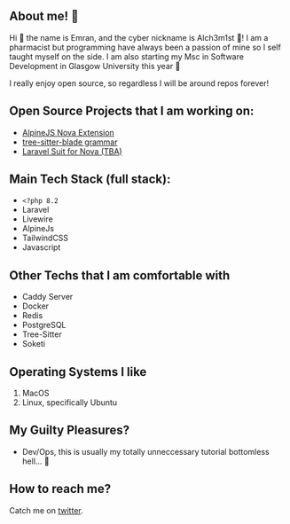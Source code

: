 ## About me! 👀

Hi 👋 the name is Emran, and the cyber nickname is Alch3m1st 🤖! 
I am a pharmacist but programming have always been a passion of mine so I self taught myself on the side. I am also starting my Msc in Software Development in Glasgow University this year 🤘 

I really enjoy open source, so regardless I will be around repos forever!

## Open Source Projects that I am working on:
- [AlpineJS Nova Extension](https://github.com/EmranMR/AlpineJS-Nova-Extension)
- [tree-sitter-blade grammar](https://github.com/EmranMR/tree-sitter-blade)
- [Laravel Suit for Nova (TBA)](https://github.com/EmranMR/Laravel-Nova-Extension)
## Main Tech Stack (full stack):
- `<?php 8.2`
- Laravel 
- Livewire 
- AlpineJs 
- TailwindCSS
- Javascript

## Other Techs that I am comfortable with
- Caddy Server
- Docker
- Redis
- PostgreSQL
- Tree-Sitter
- Soketi

## Operating Systems I like
1. MacOS
2. Linux, specifically Ubuntu


## My Guilty Pleasures?

- Dev/Ops, this is usually my totally unneccessary tutorial bottomless hell... 🫠

## How to reach me?
Catch me on [twitter](https://twitter.com/Alch3m1s7).

<!--
**EmranMR/EmranMR** is a ✨ _special_ ✨ repository because its `README.md` (this file) appears on your GitHub profile.

Here are some ideas to get you started:

- 🔭 I’m currently working on ...
- 🌱 I’m currently learning ...
- 👯 I’m looking to collaborate on ...
- 🤔 I’m looking for help with ...
- 💬 Ask me about ...
- 📫 How to reach me: ...
- 😄 Pronouns: ...
- ⚡ Fun fact: ...
-->
